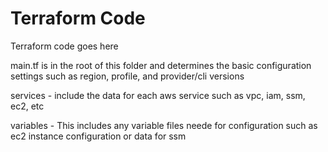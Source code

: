 # Terraform Code

Terraform code goes here

main.tf is in the root of this folder and determines the basic configuration settings such as region, profile, and provider/cli versions

services - include the data for each aws service such as vpc, iam, ssm, ec2, etc 

variables - This includes any variable files neede for configuration such as ec2 instance configuration or data for ssm
